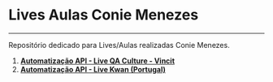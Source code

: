 # **Lives Aulas Conie Menezes**

------

Repositório dedicado para Lives/Aulas realizadas Conie Menezes.

1. [**Automatização API - Live QA Culture - Vincit**](https://github.com/SidneyMoreira/LivesAulas_ConieMenezes/tree/main/RobotAulaVincit)
1. [**Automatização API - Live Kwan (Portugal)**](https://github.com/SidneyMoreira/LivesAulas_ConieMenezes/tree/main/RobotAulaVincit)

